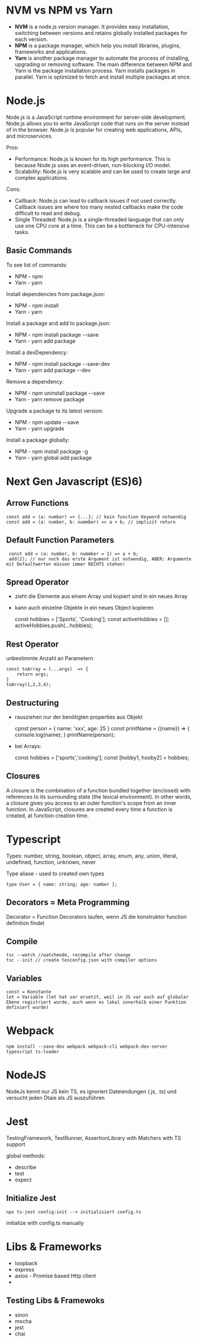 # NVM vs NPM vs Yarn

* **NVM** is a node.js version manager. It provides easy installation, switching between versions and retains globally installed packages for each version. 
* **NPM** is a package manager, which help you install libraries, plugins, frameworks and applications.
* **Yarn** is another package manager to automate the process of installing, upgrading or removing software. The main difference between NPM and Yarn is the package installation process. Yarn installs packages in parallel. Yarn is optimized to fetch and install multiple packages at once.
  
# Node.js
Node.js is a JavaScript runtime environment for server-side development. Node.js allows you to write JavaScript code that runs on the server instead of in the browser. Node.js is popular for creating web applications, APIs, and microservices.

Pros:
* Performance: Node.js is known for its high performance. This is because Node.js uses an event-driven, non-blocking I/O model.
* Scalability: Node.js is very scalable and can be used to create large and complex applications.

Cons:
* Callback: Node.js can lead to callback issues if not used correctly. Callback issues are where too many nested callbacks make the code difficult to read and debug.  
* Single Threaded: Node.js is a single-threaded language that can only use one CPU core at a time. This can be a bottleneck for CPU-intensive tasks.

## Basic Commands

To see list of commands:
* NPM - npm
* Yarn - yarn

Install dependencies from package.json:
* NPM - npm install
* Yarn - yarn

Install a package and add to package.json:
* NPM - npm install package --save
* Yarn - yarn add package

Install a devDependency:
* NPM - npm install package --save-dev
* Yarn - yarn add package --dev

Remove a dependency:
* NPM - npm uninstall package --save
* Yarn - yarn remove package

Upgrade a package to its latest version:
* NPM - npm update --save
* Yarn - yarn upgrade

Install a package globally:
* NPM - npm install package -g
* Yarn - yarn global add package


# Next Gen Javascript (ES)6)

## Arrow Functions

    const add = (a: number) => {...}; // kein function Keyword notwendig
    const add = (a: number, b: nummber) => a + b; // implizit return

## Default Function Parameters

     const add = (a: number, b: nummber = 1) => a + b;
     add(2); // nur noch das erste Argument ist notwendig, ABER: Argumente mit Defaultwerten müssen immer RECHTS stehen!

## Spread Operator
* zieht die Elemente aus einem Array und kopiert sind in ein neues Array
* kann auch einzelne Objekte in ein neues Object kopieren


    const hobbies = ['Sports', 'Cooking'];
    const activeHobbies = [];
    activeHobbies.push(...hobbies);

## Rest Operator
unbestimmte Anzahl an Parametern

    const toArray = (...args)  => {
        return args;
    }
    toArray(1,2,3,4);

## Destructuring
* rausziehen nur der benötigten properties aus Objekt


    cpnst person = {
        name: 'xxx',
        age: 25
    }
    const printName = ({name}) => {
        console.log(name);
    }
    printName(person);

* bei Arrays:
    

    const hobbies = ['sports','cooking'];
    const [hobby1, hooby2] = hobbies;

## Closures

A closure is the combination of a function bundled together (enclosed) with references to its surrounding state (the lexical environment). In other words, a closure gives you access to an outer function's scope from an inner function. In JavaScript, closures are created every time a function is created, at function creation time.

# Typescript

Types: number, string, boolean, object, array, enum, any, union, literal, undefined, function, unknown, never

Type aliase - used to created own types

    type User = { name: string; age: number };

## Decorators = Meta Programming
Decorator = Function
Decorators laufen, wenn JS die konstruktor function definition findet

## Compile

    tsc --watch //watchmode, recompile after change
    tsc --init // create tesconfig.json with compiler options

## Variables
    
    const = Konstante
    let = Variable (let hat var ersetzt, weil in JS var auch auf globaler Ebene registriert wurde, auch wenn es lokal innerhalb einer Funktion definiert wurde)

# Webpack

    npm install --save-dev webpack webpack-cli webpack-dev-server typescript ts-loader


# NodeJS

NodeJs kennt nur JS kein TS, es ignoriert Dateiendungen (.js, .ts) und versucht jeden Dtaie als JS auszuführen

# Jest
TestingFramework, TestRunner, AssertionLibrary with Matchers
with TS support

global methods:
* describe
* test
* expect

## Initialize Jest

    npx ts-jest config:init --> initialisiert config.ts

initialize with config.ts manually

# Libs & Frameworks
* loopback
* express
* axios - Promise based Http client
* 

## Testing Libs & Framewoks
* sinon
* mocha
* jest
* chai


